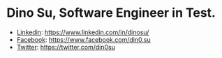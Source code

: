 # Dino Su, Software Engineer in Test.

* [Linkedin](https://www.linkedin.com/in/dinosu/): https://www.linkedin.com/in/dinosu/
* [Facebook](https://www.facebook.com/din0.su): https://www.facebook.com/din0.su
* [Twitter](https://twitter.com/din0su): https://twitter.com/din0su
